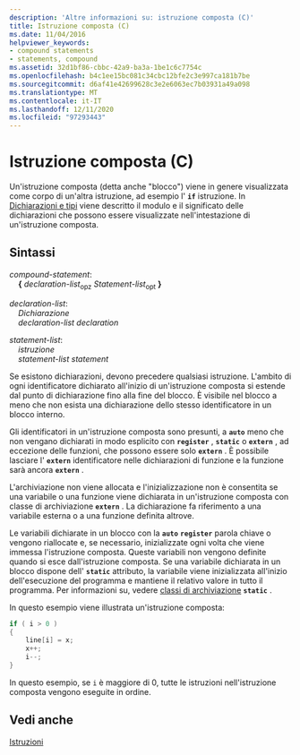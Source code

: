```yaml
---
description: 'Altre informazioni su: istruzione composta (C)'
title: Istruzione composta (C)
ms.date: 11/04/2016
helpviewer_keywords:
- compound statements
- statements, compound
ms.assetid: 32d1bf86-cbbc-42a9-ba3a-1be1c6c7754c
ms.openlocfilehash: b4c1ee15bc081c34cbc12bfe2c3e997ca181b7be
ms.sourcegitcommit: d6af41e42699628c3e2e6063ec7b03931a49a098
ms.translationtype: MT
ms.contentlocale: it-IT
ms.lasthandoff: 12/11/2020
ms.locfileid: "97293443"
---
```

# <a name="compound-statement-c"></a>Istruzione composta (C)

Un'istruzione composta (detta anche "blocco") viene in genere visualizzata come corpo di un'altra istruzione, ad esempio l' **`if`** istruzione. In [Dichiarazioni e tipi](../c-language/declarations-and-types.md) viene descritto il modulo e il significato delle dichiarazioni che possono essere visualizzate nell'intestazione di un'istruzione composta.

## <a name="syntax"></a>Sintassi

*compound-statement*:<br/>
&nbsp;&nbsp;&nbsp;&nbsp;**{** *declaration-list*<sub>opz</sub> *Statement-list*<sub>opt</sub> **}**

*declaration-list*:<br/>
&nbsp;&nbsp;&nbsp;&nbsp;*Dichiarazione*<br/>
&nbsp;&nbsp;&nbsp;&nbsp;*declaration-list* *declaration*

*statement-list*:<br/>
&nbsp;&nbsp;&nbsp;&nbsp;*istruzione*<br/>
&nbsp;&nbsp;&nbsp;&nbsp;*statement-list* *statement*

Se esistono dichiarazioni, devono precedere qualsiasi istruzione. L'ambito di ogni identificatore dichiarato all'inizio di un'istruzione composta si estende dal punto di dichiarazione fino alla fine del blocco. È visibile nel blocco a meno che non esista una dichiarazione dello stesso identificatore in un blocco interno.

Gli identificatori in un'istruzione composta sono presunti, a **`auto`** meno che non vengano dichiarati in modo esplicito con **`register`** , **`static`** o **`extern`** , ad eccezione delle funzioni, che possono essere solo **`extern`** . È possibile lasciare l' **`extern`** identificatore nelle dichiarazioni di funzione e la funzione sarà ancora **`extern`** .

L'archiviazione non viene allocata e l'inizializzazione non è consentita se una variabile o una funzione viene dichiarata in un'istruzione composta con classe di archiviazione **`extern`** . La dichiarazione fa riferimento a una variabile esterna o a una funzione definita altrove.

Le variabili dichiarate in un blocco con la **`auto`** **`register`** parola chiave o vengono riallocate e, se necessario, inizializzate ogni volta che viene immessa l'istruzione composta. Queste variabili non vengono definite quando si esce dall'istruzione composta. Se una variabile dichiarata in un blocco dispone dell' **`static`** attributo, la variabile viene inizializzata all'inizio dell'esecuzione del programma e mantiene il relativo valore in tutto il programma. Per informazioni su, vedere [classi di archiviazione](../c-language/c-storage-classes.md) **`static`** .

In questo esempio viene illustrata un'istruzione composta:

```C
if ( i > 0 )
{
    line[i] = x;
    x++;
    i--;
}
```

In questo esempio, se `i` è maggiore di 0, tutte le istruzioni nell'istruzione composta vengono eseguite in ordine.

## <a name="see-also"></a>Vedi anche

[Istruzioni](../c-language/statements-c.md)
